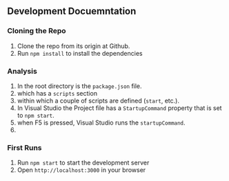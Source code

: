 ## Development Docuemntation ##

### Cloning the Repo ###
1. Clone the repo from its origin at Github.
2. Run `npm install` to install the dependencies

### Analysis ###
1. In the root directory is the `package.json` file. 
  1. which has a `scripts` section 
  1. within which a couple of scripts are defined (`start`, etc.).
  1. In Visual Studio the Project file has a `StartupCommand` property that is set to `npm start`.
  1. when F5 is pressed, Visual Studio runs the `startupCommand`.
  1. 


### First Runs ###

1. Run `npm start` to start the development server
1. Open `http://localhost:3000` in your browser


